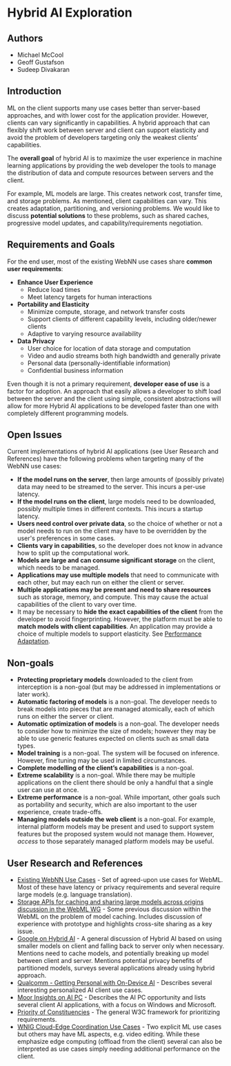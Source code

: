 # Hybrid AI Exploration
## Authors
* Michael McCool 
* Geoff Gustafson
* Sudeep Divakaran

## Introduction
ML on the client supports many use cases better than server-based approaches, and with lower cost for the application provider. However, clients can vary significantly in capabilities. A hybrid approach that can flexibly shift work between server and client can support elasticity and avoid the problem of developers targeting only the weakest clients’ capabilities.

The **overall goal** of hybrid AI is to maximize the user experience in machine learning applications by providing the web developer the tools to manage the distribution of data and compute resources between servers and the client. 

For example, ML models are large. This creates network cost, transfer time, and storage problems. As mentioned, client capabilities can vary. This creates adaptation, partitioning, and versioning problems. We would like to discuss **potential solutions** to these problems, such as shared caches, progressive model updates, and capability/requirements negotiation.

## Requirements and Goals
For the end user, most of the existing WebNN use cases share **common user requirements**:
* **Enhance User Experience**
    * Reduce load times
    * Meet latency targets for human interactions
* **Portability and Elasticity**
    * Minimize compute, storage, and network transfer costs
    * Support clients of different capability levels, including older/newer clients
    * Adaptive to varying resource availability
* **Data Privacy**
    * User choice for location of data storage and computation
    * Video and audio streams both high bandwidth and generally private
    * Personal data (personally-identifiable information)
    * Confidential business information

Even though it is not a primary requirement, **developer ease of use** is a factor for adoption. An approach that easily allows a developer to shift load between the server and the client using simple, consistent abstractions will allow for more Hybrid AI applications to be developed faster than one with completely different programming models.

## Open Issues
Current implementations of hybrid AI applications (see User Research and References) have the following problems when targeting many of the WebNN use cases:
* **If the model runs on the server**, then large amounts of (possibly private) data may need to be streamed to the server. This incurs a per-use latency.
* **If the model runs on the client**, large models need to be downloaded, possibly multiple times in different contexts. This incurs a startup latency.
* **Users need control over private data**, so the choice of whether or not a model needs to run on the client may have to be overridden by the user's preferences in some cases.
* **Clients vary in capabilities**, so the developer does not know in advance how to split up the computational work.
* **Models are large and can consume significant storage** on the client, which needs to be managed.
* **Applications may use multiple models** that need to communicate with each other, but may each run on either the client or server.
* **Multiple applications may be present and need to share resources** such as storage, memory, and compute.  This may cause the actual capabilities of the client to vary over time.
* It may be necessary to **hide the exact capabilities of the client** from the developer to avoid fingerprinting. However, the platform must be able to **match models with client capabilities**. An application may provide a choice of multiple models to support elasticity. See [Performance Adaptation](https://www.w3.org/TR/webnn/#usecase-perf-adapt).

## Non-goals
* **Protecting proprietary models** downloaded to the client from interception is a non-goal (but may be addressed in implementations or later work).
* **Automatic factoring of models** is a non-goal. The developer needs to break models into pieces that are managed atomically, each of which runs on either the server or client.
* **Automatic optimization of models** is a non-goal. The developer needs to consider how to minimize the size of models; however they may be able to use generic features expected on clients such as small data types.
* **Model training** is a non-goal. The system will be focused on inference. However, fine tuning may be used in limited circumstances.
* **Complete modelling of the client’s capabilities** is a non-goal.
* **Extreme scalability** is a non-goal. While there may be multiple applications on the client there should be only a handful that a single user can use at once.
* **Extreme performance** is a non-goal. While important, other goals such as portability and security, which are also important to the user experience, create trade-offs.
* **Managing models outside the web client** is a non-goal. For example, internal platform models may be present and used to support system features but the proposed system would not manage them. However, *access* to those separately managed platform models may be useful.

## User Research and References
* [Existing WebNN Use Cases](https://www.w3.org/TR/webnn/#usecases) - Set of agreed-upon use cases for WebML.  Most of these have latency or privacy requirements and several require large models (e.g. language translation).
* [Storage APIs for caching and sharing large models across origins discussion in the WebML WG](https://www.w3.org/2023/09/21-webmachinelearning-minutes.html#t03) - Some previous discussion within the WebML on the problem of model caching. Includes discussion of experience with prototype and highlights cross-site sharing as a key issue.
* [Google on Hybrid AI](https://www.linkedin.com/comm/pulse/web-ml-monthly-16-1-billion-downloads-jasons-crystal-ball-jason-mayes-tcaac) - A general discussion of Hybrid AI based on using smaller models on client and falling back to server only when necessary.  Mentions need to cache models, and potentially breaking up model between client and server.  Mentions potential privacy benefits of partitioned models, surveys several applications already using hybrid approach.
* [Qualcomm - Getting Personal with On-Device AI](https://www.qualcomm.com/news/onq/2023/10/getting-personal-with-on-device-ai) - Describes several interesting personalized AI client use cases.
* [Moor Insights on AI PC](https://www.intel.com/content/www/us/en/business/enterprise-computers/resources/moor-insights-ai-pc-paper.html) - Describes the AI PC opportunity and lists several client AI applications, with a focus on Windows and Microsoft.
* [Priority of Constituencies](https://www.w3.org/TR/design-principles/#priority-of-constituencies) - The general W3C framework for prioritizing requirements.
* [WNIG Cloud-Edge Coordination Use Cases](https://w3c.github.io/edge-computing-web-exploration/) - Two explicit ML use cases but others may have ML aspects, e.g. video editing.
  While these emphasize edge computing (offload from the client) several can also be interpreted as use cases simply needing additional performance on the client.
